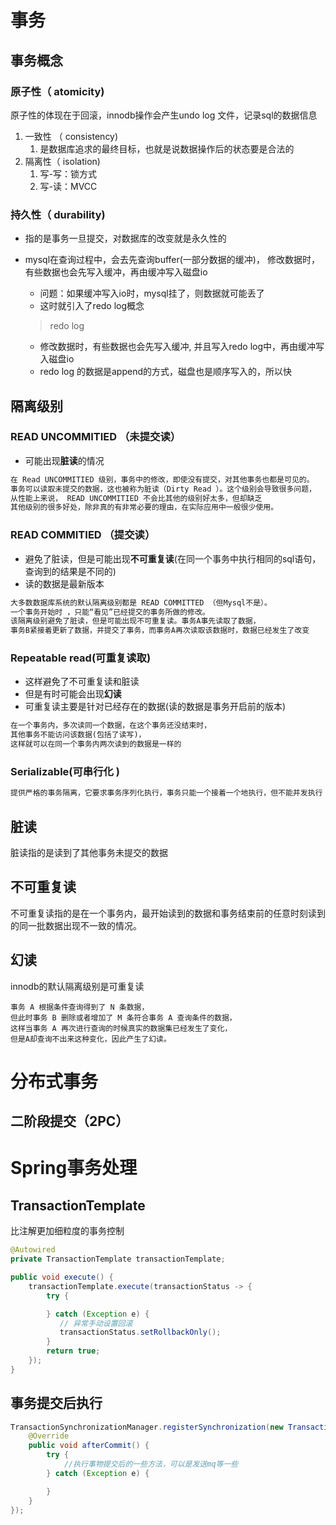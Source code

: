 # 事务

## 事务概念  

### 原子性（ atomicity)  

原子性的体现在于回滚，innodb操作会产生undo log 文件，记录sql的数据信息

1. 一致性 （ consistency)  
   1. 是数据库追求的最终目标，也就是说数据操作后的状态要是合法的
2. 隔离性（ isolation)  
   1. 写-写：锁方式
   2. 写-读：MVCC

### 持久性（ durability)  

- 指的是事务一旦提交，对数据库的改变就是永久性的

- mysql在查询过程中，会去先查询buffer(一部分数据的缓冲)， 修改数据时，有些数据也会先写入缓冲，再由缓冲写入磁盘io

  - 问题：如果缓冲写入io时，mysql挂了，则数据就可能丢了
  - 这时就引入了redo log概念

  > redo log

  - 修改数据时，有些数据也会先写入缓冲, 并且写入redo log中，再由缓冲写入磁盘io
  - redo log 的数据是append的方式，磁盘也是顺序写入的，所以快

  

## 隔离级别  

### READ UNCOMMITIED （未提交读）  

- 可能出现**脏读**的情况

```tex
在 Read UNCOMMITIED 级别，事务中的修改，即使没有提交，对其他事务也都是可见的。
事务可以读取未提交的数据，这也被称为脏读（Dirty Read ）。这个级别会导致很多问题，
从性能上来说， READ UNCOMMITIED 不会比其他的级别好太多，但却缺乏
其他级别的很多好处，除非真的有非常必要的理由，在实际应用中一般很少使用。
```

### READ COMMITIED （提交读）

- 避免了脏读，但是可能出现**不可重复读**(在同一个事务中执行相同的sql语句，查询到的结果是不同的)
- 读的数据是最新版本

```tex
大多数数据库系统的默认隔离级别都是 READ COMMITTED （但Mysql不是）。
一个事务开始时 ，只能“看见”已经提交的事务所做的修改。
该隔离级别避免了脏读，但是可能出现不可重复读。事务A事先读取了数据，
事务B紧接着更新了数据，并提交了事务，而事务A再次读取该数据时，数据已经发生了改变
```

### Repeatable read(可重复读取)

- 这样避免了不可重复读和脏读
- 但是有时可能会出现**幻读**
- 可重复读主要是针对已经存在的数据(读的数据是事务开启前的版本)

```tex
在一个事务内，多次读同一个数据，在这个事务还没结束时，
其他事务不能访问该数据(包括了读写)，
这样就可以在同一个事务内两次读到的数据是一样的
```

### Serializable(可串行化 )

```tex
提供严格的事务隔离，它要求事务序列化执行，事务只能一个接着一个地执行，但不能并发执行
```

## 脏读

脏读指的是读到了其他事务未提交的数据

## 不可重复读

不可重复读指的是在一个事务内，最开始读到的数据和事务结束前的任意时刻读到的同一批数据出现不一致的情况。

## 幻读

innodb的默认隔离级别是可重复读

```
事务 A 根据条件查询得到了 N 条数据，
但此时事务 B 删除或者增加了 M 条符合事务 A 查询条件的数据，
这样当事务 A 再次进行查询的时候真实的数据集已经发生了变化，
但是A却查询不出来这种变化，因此产生了幻读。
```

# 分布式事务

## 二阶段提交（2PC）





# Spring事务处理

## TransactionTemplate

比注解更加细粒度的事务控制

```java
@Autowired
private TransactionTemplate transactionTemplate;

public void execute() {
    transactionTemplate.execute(transactionStatus -> {
        try {

        } catch (Exception e) {
           // 异常手动设置回滚
           transactionStatus.setRollbackOnly();
        }
        return true;
    });
}
```

## 事务提交后执行

```java
TransactionSynchronizationManager.registerSynchronization(new TransactionSynchronizationAdapter() {
    @Override
    public void afterCommit() {
        try {
            //执行事物提交后的一些方法，可以是发送mq等一些
        } catch (Exception e) {

        }
    }
});
```